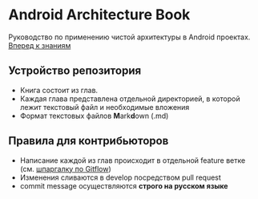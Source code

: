 # Android Architecture Book

Руководство по применению чистой архитектуры в Android проектах. <br>
[Вперед к знаниям](https://github.com/AndroidArchitecture/AndroidArchitectureBook/blob/master/Intro.md)

## Устройство репозитория

* Книга состоит из глав. 
* Каждая глава представлена отдельной директорией, в которой лежит текстовый файл и необходимые вложения
* Формат текстовых файлов **M**ark**d**own (.md)

## Правила для контрибьюторов

* Написание каждой из глав происходит в отдельной feature ветке (см. [шпаргалку по Gitflow](https://danielkummer.github.io/git-flow-cheatsheet/index.ru_RU.html))
* Изменения сливаются в develop посредством pull request
* commit message осуществляются **строго на русском языке**


